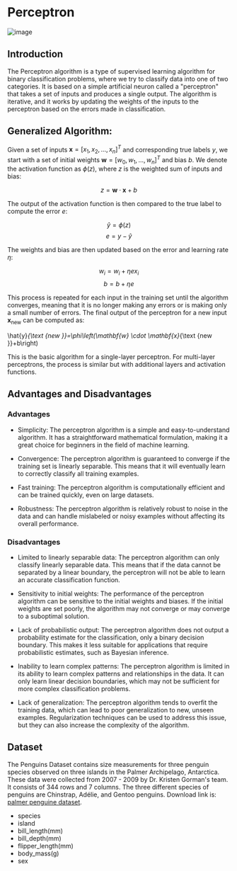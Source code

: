 # Perceptron
![image](https://user-images.githubusercontent.com/120424457/233535540-ade16c9c-93cc-45c7-b48e-545993f5c111.png)

## Introduction
The Perceptron algorithm is a type of supervised learning algorithm for binary classification problems, where we try to classify data into one of two categories. It is based on a simple artificial neuron called a "perceptron" that takes a set of inputs and produces a single output. The algorithm is iterative, and it works by updating the weights of the inputs to the perceptron based on the errors made in classification.

## Generalized Algorithm: 

Given a set of inputs $\mathbf{x} = [x_1, x_2, ..., x_n]^T$ and corresponding true labels $y$, we start with a set of initial weights $\mathbf{w} = [w_0, w_1, ..., w_n]^T$ and bias $b$. We denote the activation function as $\phi(z)$, where $z$ is the weighted sum of inputs and bias:

$$z = \mathbf{w} \cdot \mathbf{x} + b$$

The output of the activation function is then compared to the true label to compute the error $e$:

$$\hat{y} = \phi(z)$$
$$e = y - \hat{y}$$

The weights and bias are then updated based on the error and learning rate $\eta$:

$$w_i = w_i + \eta e x_i$$
$$b = b + \eta e$$

This process is repeated for each input in the training set until the algorithm converges, meaning that it is no longer making any errors or is making only a small number of errors. The final output of the perceptron for a new input $\mathbf{x}_\text{new}$ can be computed as:

\hat{y}_{\text {new }}=\phi\left(\mathbf{w} \cdot \mathbf{x}_{\text {new }}+b\right)

This is the basic algorithm for a single-layer perceptron. For multi-layer perceptrons, the process is similar but with additional layers and activation functions.

## Advantages and Disadvantages

### Advantages

- Simplicity: The perceptron algorithm is a simple and easy-to-understand algorithm. It has a straightforward mathematical formulation, making it a great choice for beginners in the field of machine learning.

- Convergence: The perceptron algorithm is guaranteed to converge if the training set is linearly separable. This means that it will eventually learn to correctly classify all training examples.

- Fast training: The perceptron algorithm is computationally efficient and can be trained quickly, even on large datasets.

- Robustness: The perceptron algorithm is relatively robust to noise in the data and can handle mislabeled or noisy examples without affecting its overall performance.


### Disadvantages

- Limited to linearly separable data: The perceptron algorithm can only classify linearly separable data. This means that if the data cannot be separated by a linear boundary, the perceptron will not be able to learn an accurate classification function.

- Sensitivity to initial weights: The performance of the perceptron algorithm can be sensitive to the initial weights and biases. If the initial weights are set poorly, the algorithm may not converge or may converge to a suboptimal solution.

- Lack of probabilistic output: The perceptron algorithm does not output a probability estimate for the classification, only a binary decision boundary. This makes it less suitable for applications that require probabilistic estimates, such as Bayesian inference.

- Inability to learn complex patterns: The perceptron algorithm is limited in its ability to learn complex patterns and relationships in the data. It can only learn linear decision boundaries, which may not be sufficient for more complex classification problems.

- Lack of generalization: The perceptron algorithm tends to overfit the training data, which can lead to poor generalization to new, unseen examples. Regularization techniques can be used to address this issue, but they can also increase the complexity of the algorithm.

## Dataset
The Penguins Dataset contains size measurements for three penguin species observed on three islands in the Palmer Archipelago, Antarctica. These data were collected from 2007 - 2009 by Dr. Kristen Gorman's team. It consists of 344 rows and 7 columns. The three different species of penguins are Chinstrap, Adélie, and Gentoo penguins. Download link is: [palmer penguine dataset](https://www.kaggle.com/datasets/parulpandey/palmer-archipelago-antarctica-penguin-data).
* species
* island
* bill_length(mm)
* bill_depth(mm)
* flipper_length(mm)
* body_mass(g)
* sex
